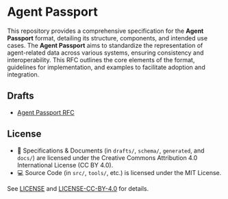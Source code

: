 # Agent Passport

This repository provides a comprehensive specification for the **Agent Passport** format, detailing its structure, components, and intended use cases. The **Agent Passport** aims to standardize the representation of agent-related data across various systems, ensuring consistency and interoperability. This RFC outlines the core elements of the format, guidelines for implementation, and examples to facilitate adoption and integration.

## Drafts

- [Agent Passport RFC](https://github.com/0al-spec/agent-passport/drafts/agent-passport.md)

## License

- 🧠 Specifications & Documents (in `drafts/`, `schema/`, `generated`, and `docs/`) are licensed under the Creative Commons Attribution 4.0 International License (CC BY 4.0).
- 💻 Source Code (in `src/`, `tools/`, etc.) is licensed under the MIT License.

See [LICENSE](./LICENSE) and [LICENSE-CC-BY-4.0](./LICENSE-CC-BY-4.0) for details.
